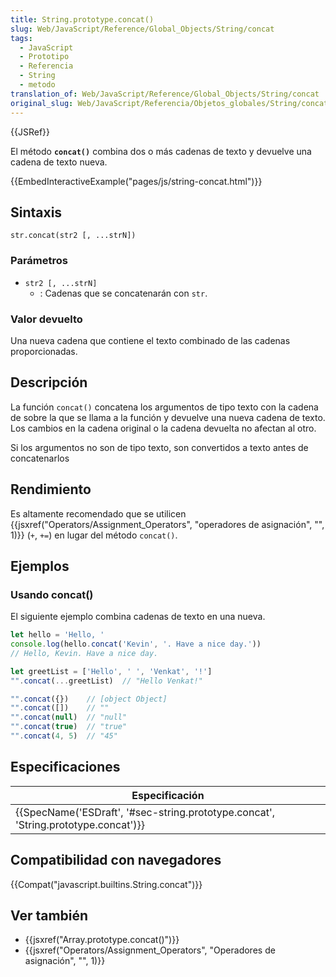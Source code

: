 ```yaml
---
title: String.prototype.concat()
slug: Web/JavaScript/Reference/Global_Objects/String/concat
tags:
  - JavaScript
  - Prototipo
  - Referencia
  - String
  - metodo
translation_of: Web/JavaScript/Reference/Global_Objects/String/concat
original_slug: Web/JavaScript/Referencia/Objetos_globales/String/concat
---
```


{{JSRef}}

El método **`concat()`** combina dos o más cadenas de texto y devuelve una cadena de texto nueva.

{{EmbedInteractiveExample("pages/js/string-concat.html")}}

## Sintaxis

```
str.concat(str2 [, ...strN])
```

### Parámetros

- `str2 [, ...strN]`
  - : Cadenas que se concatenarán con `str`.

### Valor devuelto

Una nueva cadena que contiene el texto combinado de las cadenas proporcionadas.

## Descripción

La función `concat()` concatena los argumentos de tipo texto con la cadena de sobre la que se llama a la función y devuelve una nueva cadena de texto. Los cambios en la cadena original o la cadena devuelta no afectan al otro.

Si los argumentos no son de tipo texto, son convertidos a texto antes de concatenarlos

## Rendimiento

Es altamente recomendado que se utilicen {{jsxref("Operators/Assignment_Operators", "operadores de asignación", "", 1)}} (`+`, `+=`) en lugar del método `concat()`.

## Ejemplos

### Usando concat()

El siguiente ejemplo combina cadenas de texto en una nueva.

```js
let hello = 'Hello, '
console.log(hello.concat('Kevin', '. Have a nice day.'))
// Hello, Kevin. Have a nice day.

let greetList = ['Hello', ' ', 'Venkat', '!']
"".concat(...greetList)  // "Hello Venkat!"

"".concat({})    // [object Object]
"".concat([])    // ""
"".concat(null)  // "null"
"".concat(true)  // "true"
"".concat(4, 5)  // "45"
```

## Especificaciones

| Especificación                                                                                               |
| ------------------------------------------------------------------------------------------------------------ |
| {{SpecName('ESDraft', '#sec-string.prototype.concat', 'String.prototype.concat')}} |

## Compatibilidad con navegadores

{{Compat("javascript.builtins.String.concat")}}

## Ver también

- {{jsxref("Array.prototype.concat()")}}
- {{jsxref("Operators/Assignment_Operators", "Operadores de asignación", "", 1)}}
